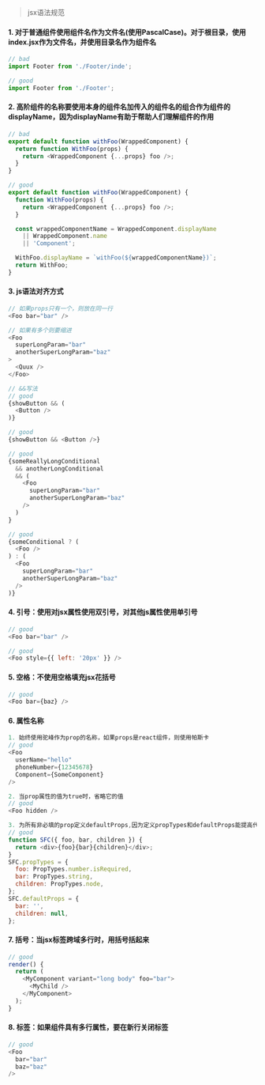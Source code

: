>jsx语法规范
#### 1. 对于普通组件使用组件名作为文件名(使用PascalCase)。对于根目录，使用index.jsx作为文件名，并使用目录名作为组件名
```js
// bad
import Footer from './Footer/inde';

// good
import Footer from './Footer';
```

#### 2. 高阶组件的名称要使用本身的组件名加传入的组件名的组合作为组件的displayName，因为displayName有助于帮助人们理解组件的作用
```js
// bad
export default function withFoo(WrappedComponent) {
  return function WithFoo(props) {
    return <WrappedComponent {...props} foo />;
  }
}

// good
export default function withFoo(WrappedComponent) {
  function WithFoo(props) {
    return <WrappedComponent {...props} foo />;
  }

  const wrappedComponentName = WrappedComponent.displayName
    || WrappedComponent.name
    || 'Component';

  WithFoo.displayName = `withFoo(${wrappedComponentName})`;
  return WithFoo;
}
```

#### 3. js语法对齐方式
```js
// 如果props只有一个，则放在同一行
<Foo bar="bar" />

// 如果有多个则要缩进
<Foo
  superLongParam="bar"
  anotherSuperLongParam="baz"
>
  <Quux />
</Foo>

// &&写法
// good
{showButton && (
  <Button />
)}

// good
{showButton && <Button />}

// good
{someReallyLongConditional
  && anotherLongConditional
  && (
    <Foo
      superLongParam="bar"
      anotherSuperLongParam="baz"
    />
  )
}

// good
{someConditional ? (
  <Foo />
) : (
  <Foo
    superLongParam="bar"
    anotherSuperLongParam="baz"
  />
)}
```

#### 4. 引号：使用对jsx属性使用双引号，对其他js属性使用单引号
```js
// good
<Foo bar="bar" />

// good
<Foo style={{ left: '20px' }} />
```

#### 5. 空格：不使用空格填充jsx花括号
```js
// good
<Foo bar={baz} />
```

#### 6. 属性名称
```js
1. 始终使用驼峰作为prop的名称，如果props是react组件，则使用帕斯卡
// good
<Foo
  userName="hello"
  phoneNumber={12345678}
  Component={SomeComponent}
/>

2. 当prop属性的值为true时，省略它的值
// good
<Foo hidden />

3. 为所有非必填的prop定义defaultProps,因为定义propTypes和defaultProps能提高代码的可读性
// good
function SFC({ foo, bar, children }) {
  return <div>{foo}{bar}{children}</div>;
}
SFC.propTypes = {
  foo: PropTypes.number.isRequired,
  bar: PropTypes.string,
  children: PropTypes.node,
};
SFC.defaultProps = {
  bar: '',
  children: null,
};
```

#### 7. 括号：当jsx标签跨域多行时，用括号括起来
```js
// good
render() {
  return (
    <MyComponent variant="long body" foo="bar">
      <MyChild />
    </MyComponent>
  );
}
```

#### 8. 标签：如果组件具有多行属性，要在新行关闭标签
```js
// good
<Foo
  bar="bar"
  baz="baz"
/>
```